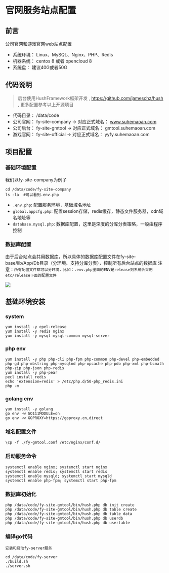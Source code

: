 # 官网服务站点配置

## 前言
公司官网和游戏官网web站点配置
- 系统环境： Linux、MySQL、Nginx、PHP、Redis
- 机器系统： centos 8 或者 opencloud 8
- 系统盘： 建议40G或者50G

## 代码说明
> 后台使用HushFramework框架开发 , <https://github.com/jameschz/hush> , 更多配置参考以上开源项目

- 代码目录： /data/code
- 公司官网： fy-site-company  -> 对应正式域名： www.suhemaoan.com 
- 公司后台： fy-site-gmtool   -> 对应正式域名： gmtool.suhemaoan.com
- 游戏官网： fy-site-official -> 对应正式域名： yyfy.suhemaoan.com

## 项目配置

### 基础环境配置
我们以fy-site-company为例子
```
cd /data/code/fy-site-company
ls -la  #可以看到.env.php
```
- `.env.php`: 配置服务环境，基础域名地址
- `global.appcfg.php`: 配置session存储，redis缓存，静态文件服务器，cdn域名地址等
- `database.mysql.php`: 数据库配置，这里是深度的分库分表策略，一般由程序控制

### 数据库配置
由于后台站点会共用数据库，所以具体的数据库配置文件在fy-site-base/lib/App/Db目录（分环境、支持分库分表），控制所有后台站点的数据库
注意：`所有配置文件都可以分环境，比如：.env.php里面的ENV是release则系统会采用etc/release下面的配置文件`

![](https://gitee.com/budongshu/blogimg/raw/master/img/202403222038468.png)




## 基础环境安装

### system 
```
yum install -y epel-release
yum install -y redis nginx
yum install -y mysql mysql-common mysql-server
```
### php env
```
yum install -y php php-cli php-fpm php-common php-devel php-embedded php-gd php-mbstring php-mysqlnd php-opcache php-pdo php-xml php-bcmath php-zip php-json php-redis
yum install -y php-pear
pecl install redis
echo 'extension=redis' > /etc/php.d/50-php_redis.ini
php -m
```

###  golang env
```
yum install -y golang
go env -w GO111MODULE=on
go env -w GOPROXY=https://goproxy.cn,direct
```

### 域名配置文件
```
\cp -f ./fy-gmtool.conf /etc/nginx/conf.d/
```
### 启动服务命令
```
systemctl enable nginx; systemctl start nginx
systemctl enable redis; systemctl start redis
systemctl enable mysqld; systemctl start mysqld
systemctl enable php-fpm; systemctl start php-fpm
```
### 数据库初始化
```
php /data/code/fy-site-gmtool/bin/hush.php db init create
php /data/code/fy-site-gmtool/bin/hush.php db table create
php /data/code/fy-site-gmtool/bin/hush.php db table data
php /data/code/fy-site-gmtool/bin/hush.php db userdb
php /data/code/fy-site-gmtool/bin/hush.php db usertable
```
### 编译go代码
`安装和启动fy-server服务`
```
cd /data/code/fy-server
./build.sh
./server.sh
```
